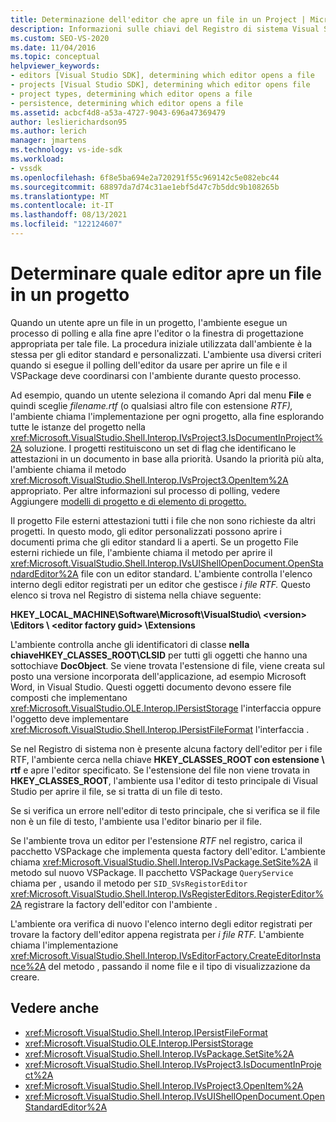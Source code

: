 ```yaml
---
title: Determinazione dell'editor che apre un file in un Project | Microsoft Docs
description: Informazioni sulle chiavi del Registro di sistema Visual Studio metodi SDK usati da Visual Studio per determinare quale editor apre un file in un progetto.
ms.custom: SEO-VS-2020
ms.date: 11/04/2016
ms.topic: conceptual
helpviewer_keywords:
- editors [Visual Studio SDK], determining which editor opens a file
- projects [Visual Studio SDK], determining which editor opens file
- project types, determining which editor opens a file
- persistence, determining which editor opens a file
ms.assetid: acbcf4d8-a53a-4727-9043-696a47369479
author: leslierichardson95
ms.author: lerich
manager: jmartens
ms.technology: vs-ide-sdk
ms.workload:
- vssdk
ms.openlocfilehash: 6f8e5ba694e2a720291f55c969142c5e082ebc44
ms.sourcegitcommit: 68897da7d74c31ae1ebf5d47c7b5ddc9b108265b
ms.translationtype: MT
ms.contentlocale: it-IT
ms.lasthandoff: 08/13/2021
ms.locfileid: "122124607"
---
```

# <a name="determine-which-editor-opens-a-file-in-a-project"></a>Determinare quale editor apre un file in un progetto
Quando un utente apre un file in un progetto, l'ambiente esegue un processo di polling e alla fine apre l'editor o la finestra di progettazione appropriata per tale file. La procedura iniziale utilizzata dall'ambiente è la stessa per gli editor standard e personalizzati. L'ambiente usa diversi criteri quando si esegue il polling dell'editor da usare per aprire un file e il VSPackage deve coordinarsi con l'ambiente durante questo processo.

 Ad esempio, quando un  utente seleziona il comando Apri dal menu **File** e quindi sceglie *filename.rtf* (o qualsiasi altro file con estensione *RTF),* l'ambiente chiama l'implementazione per ogni progetto, alla fine esplorando tutte le istanze del progetto nella <xref:Microsoft.VisualStudio.Shell.Interop.IVsProject3.IsDocumentInProject%2A> soluzione. I progetti restituiscono un set di flag che identificano le attestazioni in un documento in base alla priorità. Usando la priorità più alta, l'ambiente chiama il metodo <xref:Microsoft.VisualStudio.Shell.Interop.IVsProject3.OpenItem%2A> appropriato. Per altre informazioni sul processo di polling, vedere Aggiungere [modelli di progetto e di elemento di progetto.](../../extensibility/internals/adding-project-and-project-item-templates.md)

 Il progetto File esterni attestazioni tutti i file che non sono richieste da altri progetti. In questo modo, gli editor personalizzati possono aprire i documenti prima che gli editor standard li a aperti. Se un progetto File esterni richiede un file, l'ambiente chiama il metodo per aprire il <xref:Microsoft.VisualStudio.Shell.Interop.IVsUIShellOpenDocument.OpenStandardEditor%2A> file con un editor standard. L'ambiente controlla l'elenco interno degli editor registrati per un editor che gestisce *i file RTF.* Questo elenco si trova nel Registro di sistema nella chiave seguente:

 **HKEY_LOCAL_MACHINE\Software\Microsoft\VisualStudio\\ \<version> \Editors \\ \<editor factory guid> \Extensions**

 L'ambiente controlla anche gli identificatori di classe **nella chiaveHKEY_CLASSES_ROOT\CLSID** per tutti gli oggetti che hanno una sottochiave **DocObject**. Se viene trovata l'estensione di file, viene creata sul posto una versione incorporata dell'applicazione, ad esempio Microsoft Word, in Visual Studio. Questi oggetti documento devono essere file composti che implementano <xref:Microsoft.VisualStudio.OLE.Interop.IPersistStorage> l'interfaccia oppure l'oggetto deve implementare <xref:Microsoft.VisualStudio.Shell.Interop.IPersistFileFormat> l'interfaccia .

 Se nel Registro di  sistema non è presente alcuna factory dell'editor per i file RTF, l'ambiente cerca nella chiave **HKEY_CLASSES_ROOT con estensione \\ rtf** e apre l'editor specificato. Se l'estensione del file non viene trovata in **HKEY_CLASSES_ROOT**, l'ambiente usa l'editor di testo principale di Visual Studio per aprire il file, se si tratta di un file di testo.

 Se si verifica un errore nell'editor di testo principale, che si verifica se il file non è un file di testo, l'ambiente usa l'editor binario per il file.

 Se l'ambiente trova un editor per l'estensione *RTF* nel registro, carica il pacchetto VSPackage che implementa questa factory dell'editor. L'ambiente chiama <xref:Microsoft.VisualStudio.Shell.Interop.IVsPackage.SetSite%2A> il metodo sul nuovo VSPackage. Il pacchetto VSPackage `QueryService` chiama per , usando il metodo per `SID_SVsRegistorEditor` <xref:Microsoft.VisualStudio.Shell.Interop.IVsRegisterEditors.RegisterEditor%2A> registrare la factory dell'editor con l'ambiente .

 L'ambiente ora verifica di nuovo l'elenco interno degli editor registrati per trovare la factory dell'editor appena registrata per *i file RTF.* L'ambiente chiama l'implementazione <xref:Microsoft.VisualStudio.Shell.Interop.IVsEditorFactory.CreateEditorInstance%2A> del metodo , passando il nome file e il tipo di visualizzazione da creare.

## <a name="see-also"></a>Vedere anche
- <xref:Microsoft.VisualStudio.Shell.Interop.IPersistFileFormat>
- <xref:Microsoft.VisualStudio.OLE.Interop.IPersistStorage>
- <xref:Microsoft.VisualStudio.Shell.Interop.IVsPackage.SetSite%2A>
- <xref:Microsoft.VisualStudio.Shell.Interop.IVsProject3.IsDocumentInProject%2A>
- <xref:Microsoft.VisualStudio.Shell.Interop.IVsProject3.OpenItem%2A>
- <xref:Microsoft.VisualStudio.Shell.Interop.IVsUIShellOpenDocument.OpenStandardEditor%2A>
